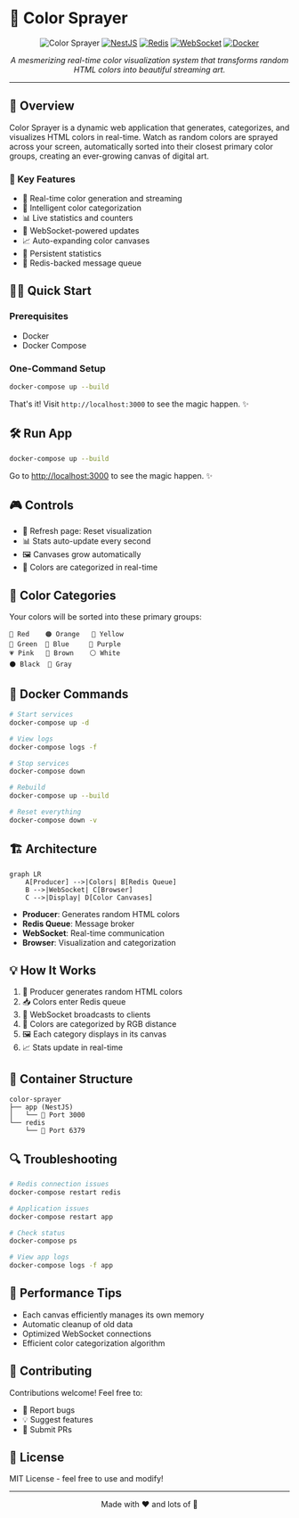 # 🎨 Color Sprayer

<div align="center">

![Color Sprayer](https://img.shields.io/badge/🌈-Color%20Sprayer-brightgreen)
[![NestJS](https://img.shields.io/badge/NestJS-8.0.0-red.svg)](https://nestjs.com/)
[![Redis](https://img.shields.io/badge/Redis-7.0-red.svg)](https://redis.io/)
[![WebSocket](https://img.shields.io/badge/WebSocket-Real--time-blue.svg)](https://socket.io/)
[![Docker](https://img.shields.io/badge/Docker-Powered-blue.svg)](https://www.docker.com/)

*A mesmerizing real-time color visualization system that transforms random HTML colors into beautiful streaming art.*

</div>

---

## 🌟 Overview

Color Sprayer is a dynamic web application that generates, categorizes, and visualizes HTML colors in real-time. Watch as random colors are sprayed across your screen, automatically sorted into their closest primary color groups, creating an ever-growing canvas of digital art.

### 🎯 Key Features

- 🌈 Real-time color generation and streaming
- 🎨 Intelligent color categorization
- 📊 Live statistics and counters
- 🔄 WebSocket-powered updates
- 📈 Auto-expanding color canvases
- 💾 Persistent statistics
- 🚀 Redis-backed message queue

## 🏃‍♂️ Quick Start

### Prerequisites

- Docker
- Docker Compose

### One-Command Setup

```bash
docker-compose up --build
```

That's it! Visit `http://localhost:3000` to see the magic happen. ✨

## 🛠 Run App

```bash
docker-compose up --build
```

Go to [http://localhost:3000](http://localhost:3000) to see the magic happen. ✨


## 🎮 Controls

- 🔄 Refresh page: Reset visualization
- 📊 Stats auto-update every second
- 🖼 Canvases grow automatically
- 🎨 Colors are categorized in real-time

## 🎨 Color Categories

Your colors will be sorted into these primary groups:
```
🔴 Red    🟠 Orange   💛 Yellow
💚 Green  🔵 Blue     💜 Purple
💗 Pink   🤎 Brown    ⚪️ White
⚫️ Black  🔘 Gray
```

## 🔧 Docker Commands

```bash
# Start services
docker-compose up -d

# View logs
docker-compose logs -f

# Stop services
docker-compose down

# Rebuild
docker-compose up --build

# Reset everything
docker-compose down -v
```

## 🏗 Architecture

```mermaid
graph LR
    A[Producer] -->|Colors| B[Redis Queue]
    B -->|WebSocket| C[Browser]
    C -->|Display| D[Color Canvases]
```

- **Producer**: Generates random HTML colors
- **Redis Queue**: Message broker
- **WebSocket**: Real-time communication
- **Browser**: Visualization and categorization

## 💡 How It Works

1. 🎨 Producer generates random HTML colors
2. 📥 Colors enter Redis queue
3. 🔄 WebSocket broadcasts to clients
4. 🎯 Colors are categorized by RGB distance
5. 🖼 Each category displays in its canvas
6. 📈 Stats update in real-time

## 🐳 Container Structure

```
color-sprayer
├── app (NestJS)
│   └── 🚀 Port 3000
└── redis
    └── 💾 Port 6379
```

## 🔍 Troubleshooting

```bash
# Redis connection issues
docker-compose restart redis

# Application issues
docker-compose restart app

# Check status
docker-compose ps

# View app logs
docker-compose logs -f app
```

## 🚀 Performance Tips

- Each canvas efficiently manages its own memory
- Automatic cleanup of old data
- Optimized WebSocket connections
- Efficient color categorization algorithm

## 🤝 Contributing

Contributions welcome! Feel free to:
- 🐛 Report bugs
- 💡 Suggest features
- 🔧 Submit PRs

## 📝 License

MIT License - feel free to use and modify!

---

<div align="center">
Made with ❤️ and lots of 🎨
</div>
